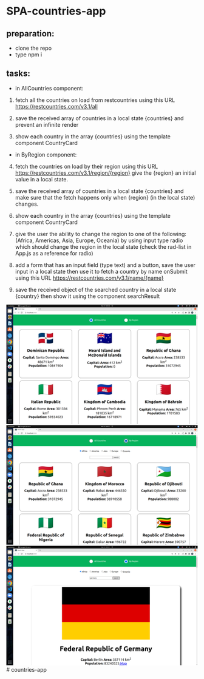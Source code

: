 # SPA-countries-app

## preparation:
- clone the repo
- type npm i

## tasks:

- in AllCountries component:
1) fetch all the countries on load from restcountries using this URL https://restcountries.com/v3.1/all

2) save the received array of countries in a local state {countries} and prevent an infinite render

3) show each country in the array {countries} using the template component CountryCard

- in ByRegion component:
4) fetch the countries on load by their region using this URL https://restcountries.com/v3.1/region/{region}  give the {region} an initial value in a local state. 

5) save the received array of countries in a local state {countries} and make sure that the fetch happens only when {region} (in the local state) changes. 

6) show each country in the array {countries} using the template component CountryCard

7) give the user the ability to change the region to one of the following: (Africa, Americas, Asia, Europe, Oceania) by using input type radio which should change the region in the local state (check the rad-list in App.js as a reference for radio) 

8) add a form that has an input field (type text) and a button, save the user input in a local state then use it to fetch a country by name onSubmit using this URL https://restcountries.com/v3.1/name/{name}

9) save the received object of the searched country in a local state {country} then show it using the component searchResult


<img src='./mockups/mock1.png' alt='all'/>
<img src='./mockups/mock2.png' alt='region'/>
<img src='./mockups/mock3.png' alt='search'/># countries-app

